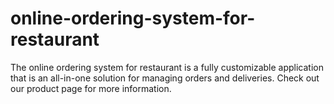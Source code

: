 # online-ordering-system-for-restaurant
The online ordering system for restaurant is a fully customizable application that is an all-in-one solution for managing orders and deliveries. Check out our product page for more information.

